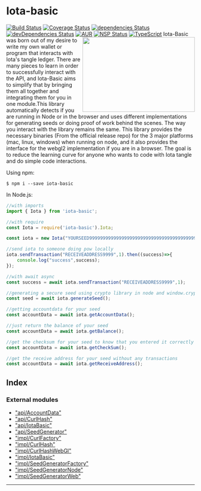 



# Iota-basic
[![Build Status](https://travis-ci.org/thedewpoint/iotauth.svg?branch=master)](https://travis-ci.org/thedewpoint/iota-basic.svg?branch=master)
[![Coverage Status](https://coveralls.io/repos/github/thedewpoint/iota-basic/badge.svg?branch=master&1)](https://coveralls.io/github/thedewpoint/iota-basic?branch=master)
[![dependencies Status](https://david-dm.org/thedewpoint/iota-basic/status.svg)](https://david-dm.org/thedewpoint/iota-basic)  [![devDependencies Status](https://david-dm.org/thedewpoint/iota-basic/dev-status.svg)](https://david-dm.org/thedewpoint/iota-basic?type=dev) 
[![AUR](https://img.shields.io/aur/license/yaourt.svg)]()
[![NSP Status](https://nodesecurity.io/orgs/iota-basic/projects/3e32075b-34e3-4847-a495-e5d5e70a3022/badge)](https://nodesecurity.io/orgs/iota-basic/projects/3e32075b-34e3-4847-a495-e5d5e70a3022)
[![TypeScript](https://badges.frapsoft.com/typescript/code/typescript.svg?v=101)](https://github.com/ellerbrock/typescript-badges/)
<img align="right" height="200" width="300" src="https://raw.githubusercontent.com/thedewpoint/iota-basic/master/iota-basic.png">
Iota-Basic was born out of my desire to write my own wallet or program that interacts with Iota's tangle ledger.
There are many pieces to learn in order to successfully interact with the API, and Iota-Basic aims to simplify that by bringing them all together and integrating them for you in one module.This library automatically detects if you are running in Node or in the browser and uses different implementations for generating seeds or doing proof of work behind the scenes. The way you interact with the library remains the same. This library provides the necessary binaries  (From the official release repo)  for the 3 major platforms (mac, linux, windows) when running on node, and it also provides the interface for the webgl2 implementation if you are in a browser. The goal is to reduce the learning curve for anyone who wants to code with Iota tangle and do simple code interactions.

Using npm:
```shell
$ npm i --save iota-basic
```

In Node.js:
```js
//with imports
import { Iota } from 'iota-basic';

//with require
const Iota = require('iota-basic').Iota;

const iota = new Iota("YOURSEED9999999999999999999999999999999999999999999999999999999999999");

//send iota to someone doing pow locally
iota.sendTransaction("RECEIVEADDRESS9999",1).then((success)=>{
    console.log("success",success);
});

//with await async
const success = await iota.sendTransaction("RECEIVEADDRESS9999",1);

//generating a secure seed using crypto library in node and window.crypto in browser
const seed = await iota.generateSeed();

//getting accountdata for your seed
const accountData = await iota.getAccountData();

//just return the balance of your seed
const accountData = await iota.getBalance();

//get the checksum for your seed to know that you entered it correctly
const accountData = await iota.getCheckSum();

//get the receive address for your seed without any transactions
const accountData = await iota.getReceiveAddress();

```

## Index

### External modules

* ["api/AccountData"](modules/_api_accountdata_.md)
* ["api/CurlHash"](modules/_api_curlhash_.md)
* ["api/IotaBasic"](modules/_api_iotabasic_.md)
* ["api/SeedGenerator"](modules/_api_seedgenerator_.md)
* ["impl/CurlFactory"](modules/_impl_curlfactory_.md)
* ["impl/CurlHash"](modules/_impl_curlhash_.md)
* ["impl/CurlHashWebGl"](modules/_impl_curlhashwebgl_.md)
* ["impl/IotaBasic"](modules/_impl_iotabasic_.md)
* ["impl/SeedGeneratorFactory"](modules/_impl_seedgeneratorfactory_.md)
* ["impl/SeedGeneratorNode"](modules/_impl_seedgeneratornode_.md)
* ["impl/SeedGeneratorWeb"](modules/_impl_seedgeneratorweb_.md)



---
